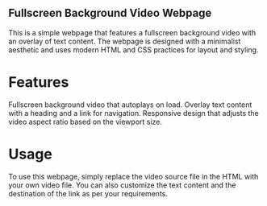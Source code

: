 ## Fullscreen Background Video Webpage
This is a simple webpage that features a fullscreen background video with an overlay of text content. The webpage is designed with a minimalist aesthetic and uses modern HTML and CSS practices for layout and styling.

# Features
Fullscreen background video that autoplays on load.
Overlay text content with a heading and a link for navigation.
Responsive design that adjusts the video aspect ratio based on the viewport size.

# Usage
To use this webpage, simply replace the video source file in the HTML with your own video file. You can also customize the text content and the destination of the link as per your requirements.